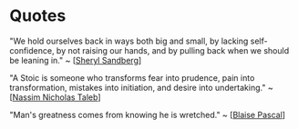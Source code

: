 # Quotes

"We hold ourselves back in ways both big and small, by lacking self-confidence, by not raising our hands, and by pulling back when we should be leaning in."
~ [[Sheryl Sandberg]]

"A Stoic is someone who transforms fear into prudence, pain into transformation, mistakes into initiation, and desire into undertaking."
~ [[Nassim Nicholas Taleb]]

"Man's greatness comes from knowing he is wretched."
~ [[Blaise Pascal]]

[//begin]: # "Autogenerated link references for markdown compatibility"
[Sheryl Sandberg]: sheryl-sandberg "Sheryl Sandberg"
[Nassim Nicholas Taleb]: nassim-nicholas-taleb "Nassim Nicholas Taleb"
[Blaise Pascal]: blaise-pascal "Blaise Pascal"
[//end]: # "Autogenerated link references"
